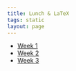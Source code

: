 ```yaml
---
title: Lunch & LaTeX
tags: static
layout: page
---
```


* [Week 1](/assets/files/week1.zip)
* [Week 2](/assets/files/week2.zip)
* [Week 3](/assets/files/week3.zip)
